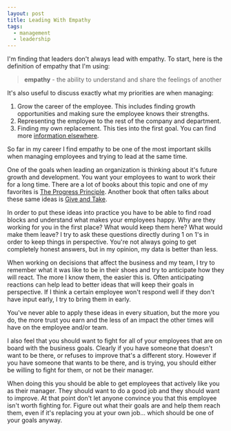```yaml
---
layout: post
title: Leading With Empathy
tags:
  - management
  - leadership
---
```


I'm finding that leaders don't always lead with empathy. To start, here is the
definition of empathy that I'm using:

> **empathy** - the ability to understand and share the feelings of another

It's also useful to discuss exactly what my priorities are when managing:

1. Grow the career of the employee. This includes finding growth opportunities
and making sure the employee knows their strengths.
2. Representing the employee to the rest of the company and department.
3. Finding my own replacement. This ties into the first goal. You can find more
   [information
   elsewhere](https://www.hrbartender.com/2015/recruiting/your-goal-as-a-manager-find-your-replacement/).

So far in my career I find empathy to be one of the most important skills when
managing employees and trying to lead at the same time.

One of the goals when leading an organization is thinking about it's future
growth and development. You want your employees to want to work their for a long
time. There are a lot of books about this topic and one of my favorites is [The
Progress
Principle](https://hbr.org/product/the-progress-principle-using-small-wins-to-ignite-joy-engagement-and-creativity-at-work/10106-HBK-ENG). Another
book that often talks about these same ideas is [Give and
Take](https://www.amazon.com/Give-Take-Helping-Others-Success/dp/0143124986).

In order to put these ideas into practice you have to be able to find road
blocks and understand what makes your employees happy. Why are they working for
you in the first place? What would keep them here? What would make them leave? I
try to ask these questions directly during 1 on 1's in order to keep things in
perspective. You're not always going to get completely honest answers, but in my
opinion, my data is better than less.

When working on decisions that affect the business and my team, I try to
remember what it was like to be in their shoes and try to anticipate how they
will react. The more I know them, the easier this is. Often anticipating
reactions can help lead to better ideas that will keep their goals in
perspective. If I think a certain employee won't respond well if they don't have
input early, I try to bring them in early.

You've never able to apply these ideas in every situation, but the more you do,
the more trust you earn and the less of an impact the other times will have on
the employee and/or team.

I also feel that you should want to fight for all of your employees that are on
board with the business goals. Clearly if you have someone that doesn't want to
be there, or refuses to improve that's a different story. However if you have
someone that wants to be there, and is trying, you should either be willing to
fight for them, or not be their manager.

When doing this you should be able to get employees that actively like you as
their manager. They should want to do a good job and they should want to
improve. At that point don't let anyone convince you that this employee isn't
worth fighting for. Figure out what their goals are and help them reach them,
even if it's replacing you at your own job... which should be one of your goals
anyway.
